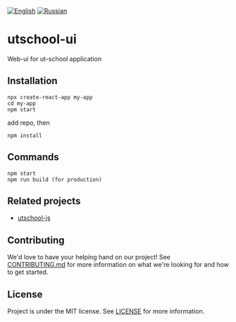 [![English](https://thumb.ibb.co/jDrVkd/gb.png)](README.md) [![Russian](https://thumb.ibb.co/cjYMrJ/ru.png)](README.ru.md)

# utschool-ui
Web-ui for ut-school application

## Installation
```
npx create-react-app my-app
cd my-app
npm start
```

add repo, then

```
npm install
```

## Commands
```
npm start
npm run build (for production)
```

## Related projects
- [utschool-js](https://github.com/u-transnet/utschool-js)

## Contributing
We'd love to have your helping hand on our project! See [CONTRIBUTING.md](CONTRIBUTING.md) for more information on what we're looking for and how to get started.

## License
Project is under the MIT license. See [LICENSE](LICENSE) for more information.

